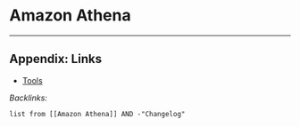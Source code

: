 # Amazon Athena

---

## Appendix: Links

* [Tools](../../../Tools.md)

*Backlinks:*

````dataview
list from [[Amazon Athena]] AND -"Changelog"
````
